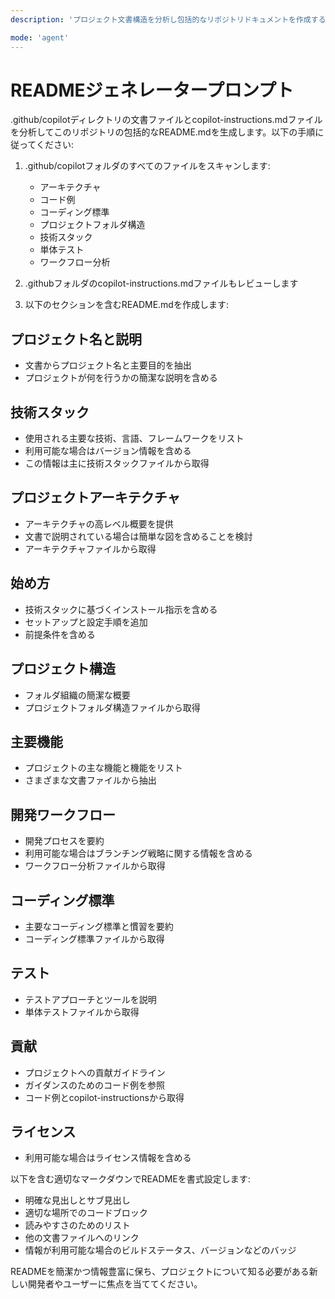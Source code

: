 ```yaml
---
description: 'プロジェクト文書構造を分析し包括的なリポジトリドキュメントを作成するインテリジェントREADME.md生成プロンプト。.github/copilotディレクトリファイルとcopilot-instructions.mdをスキャンしてプロジェクト情報、技術スタック、アーキテクチャ、開発ワークフロー、コーディング標準、テストアプローチを抽出し、適切な書式設定、相互参照、開発者向けコンテンツを持つ整理されたマークダウンドキュメントを生成。'

mode: 'agent'
---
```


# READMEジェネレータープロンプト

.github/copilotディレクトリの文書ファイルとcopilot-instructions.mdファイルを分析してこのリポジトリの包括的なREADME.mdを生成します。以下の手順に従ってください:

1. .github/copilotフォルダのすべてのファイルをスキャンします:
   - アーキテクチャ
   - コード例
   - コーディング標準
   - プロジェクトフォルダ構造
   - 技術スタック
   - 単体テスト
   - ワークフロー分析

2. .githubフォルダのcopilot-instructions.mdファイルもレビューします

3. 以下のセクションを含むREADME.mdを作成します:

## プロジェクト名と説明
- 文書からプロジェクト名と主要目的を抽出
- プロジェクトが何を行うかの簡潔な説明を含める

## 技術スタック
- 使用される主要な技術、言語、フレームワークをリスト
- 利用可能な場合はバージョン情報を含める
- この情報は主に技術スタックファイルから取得

## プロジェクトアーキテクチャ
- アーキテクチャの高レベル概要を提供
- 文書で説明されている場合は簡単な図を含めることを検討
- アーキテクチャファイルから取得

## 始め方
- 技術スタックに基づくインストール指示を含める
- セットアップと設定手順を追加
- 前提条件を含める

## プロジェクト構造
- フォルダ組織の簡潔な概要
- プロジェクトフォルダ構造ファイルから取得

## 主要機能
- プロジェクトの主な機能と機能をリスト
- さまざまな文書ファイルから抽出

## 開発ワークフロー
- 開発プロセスを要約
- 利用可能な場合はブランチング戦略に関する情報を含める
- ワークフロー分析ファイルから取得

## コーディング標準
- 主要なコーディング標準と慣習を要約
- コーディング標準ファイルから取得

## テスト
- テストアプローチとツールを説明
- 単体テストファイルから取得

## 貢献
- プロジェクトへの貢献ガイドライン
- ガイダンスのためのコード例を参照
- コード例とcopilot-instructionsから取得

## ライセンス
- 利用可能な場合はライセンス情報を含める

以下を含む適切なマークダウンでREADMEを書式設定します:
- 明確な見出しとサブ見出し
- 適切な場所でのコードブロック
- 読みやすさのためのリスト
- 他の文書ファイルへのリンク
- 情報が利用可能な場合のビルドステータス、バージョンなどのバッジ

READMEを簡潔かつ情報豊富に保ち、プロジェクトについて知る必要がある新しい開発者やユーザーに焦点を当ててください。